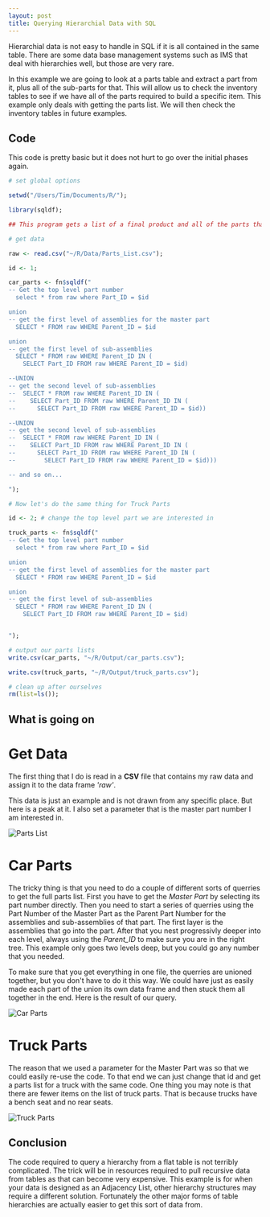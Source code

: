 ```yaml
---
layout: post
title: Querying Hierarchial Data with SQL
---
```


Hierarchial data is not easy to handle in SQL if it is all contained in the same table.  There are some data base management systems such as IMS that deal with hierarchies well, but those are very rare.

In this example we are going to look at a parts table and extract a part from it, plus all of the sub-parts for that.  This will allow us to check the inventory tables to see if we have all of the parts required to build a specific item.  This example only deals with getting the parts list.  We will then check the inventory tables in future examples.

## Code

This code is pretty basic but it does not hurt to go over the initial phases again.

``` r
# set global options

setwd("/Users/Tim/Documents/R/"); 

library(sqldf);

## This program gets a list of a final product and all of the parts that go into that product from a single parts table

# get data

raw <- read.csv("~/R/Data/Parts_List.csv");

id <- 1;

car_parts <- fn$sqldf("
-- Get the top level part number 
  select * from raw where Part_ID = $id

union
-- get the first level of assemblies for the master part
  SELECT * FROM raw WHERE Parent_ID = $id

union
-- get the first level of sub-assemblies 
  SELECT * FROM raw WHERE Parent_ID IN (
    SELECT Part_ID FROM raw WHERE Parent_ID = $id)

--UNION
-- get the second level of sub-assemblies
--  SELECT * FROM raw WHERE Parent_ID IN (
--    SELECT Part_ID FROM raw WHERE Parent_ID IN (
--      SELECT Part_ID FROM raw WHERE Parent_ID = $id))

--UNION
-- get the second level of sub-assemblies
--  SELECT * FROM raw WHERE Parent_ID IN (
--    SELECT Part_ID FROM raw WHERE Parent_ID IN (
--      SELECT Part_ID FROM raw WHERE Parent_ID IN (
--        SELECT Part_ID FROM raw WHERE Parent_ID = $id)))

-- and so on...

");

# Now let's do the same thing for Truck Parts

id <- 2; # change the top level part we are interested in

truck_parts <- fn$sqldf("
-- Get the top level part number 
  select * from raw where Part_ID = $id

union
-- get the first level of assemblies for the master part
  SELECT * FROM raw WHERE Parent_ID = $id

union
-- get the first level of sub-assemblies 
  SELECT * FROM raw WHERE Parent_ID IN (
    SELECT Part_ID FROM raw WHERE Parent_ID = $id)


");

# output our parts lists
write.csv(car_parts, "~/R/Output/car_parts.csv");

write.csv(truck_parts, "~/R/Output/truck_parts.csv");

# clean up after ourselves
rm(list=ls());

```

## What is going on

# Get Data

The first thing that I do is read in a **CSV** file that contains my raw data and assign it to the data frame _'raw'_.

This data is just an example and is not drawn from any specific place.  But here is a peak at it.  I also set a parameter that is the master part number I am interested in.

![Parts List](/images/20190426-parts-list.PNG)

# Car Parts

The tricky thing is that you need to do a couple of different sorts of querries to get the full parts list.  First you have to get the _Master Part_ by selecting its part number directly.  Then you need to start a series of querries using the Part Number of the Master Part as the Parent Part Number for the assemblies and sub-assemblies of that part.  The first layer is the assemblies that go into the part.  After that you nest progressivly deeper into each level, always using the _Parent_ID_ to make sure you are in the right tree.  This example only goes two levels deep, but you could go any number that you needed.

To make sure that you get everything in one file, the querries are unioned together, but you don't have to do it this way.  We could have just as easily made each part of the union its own data frame and then stuck them all together in the end.  Here is the result of our query.

![Car Parts](/images/20190426-car-parts.PNG)

# Truck Parts

The reason that we used a parameter for the Master Part was so that we could easily re-use the code.  To that end we can just change that id and get a parts list for a truck with the same code.  One thing you may note is that there are fewer items on the list of truck parts.  That is because trucks have a bench seat and no rear seats.

![Truck Parts](/images/20190426-truck-parts.PNG)

## Conclusion

The code required to query a hierarchy from a flat table is not terribly complicated.  The trick will be in resources required to pull recursive data from tables as that can become very expensive.  This example is for when your data is designed as an Adjacency List, other hierarchy structures may require a different solution.  Fortunately the other major forms of table hierarchies are actually easier to get this sort of data from.
